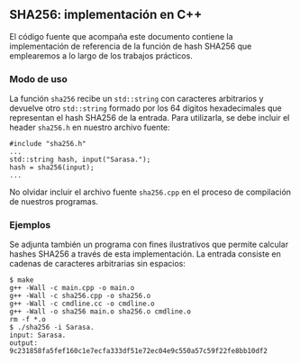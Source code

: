## SHA256: implementación en C++

El código fuente que acompaña este documento contiene la implementación de referencia de la función de hash SHA256 que emplearemos a lo largo de los trabajos prácticos.

### Modo de uso

La función `sha256` recibe un `std::string` con caracteres arbitrarios y devuelve otro `std::string` formado por los 64 dígitos hexadecimales que representan el hash SHA256 de la entrada. Para utilizarla, se debe incluir el header `sha256.h` en nuestro archivo fuente:
```
#include "sha256.h"
...
std::string hash, input("Sarasa.");
hash = sha256(input);
...
```

No olvidar incluir el archivo fuente `sha256.cpp` en el proceso de compilación de nuestros programas.

### Ejemplos

Se adjunta también un programa con fines ilustrativos que permite calcular hashes SHA256 a través de esta implementación. La entrada consiste en cadenas de caracteres arbitrarias sin espacios:

```
$ make
g++ -Wall -c main.cpp -o main.o 
g++ -Wall -c sha256.cpp -o sha256.o 
g++ -Wall -c cmdline.cc -o cmdline.o 
g++ -Wall -o sha256 main.o sha256.o cmdline.o
rm -f *.o
$ ./sha256 -i Sarasa.
input: Sarasa.
output: 9c231858fa5fef160c1e7ecfa333df51e72ec04e9c550a57c59f22fe8bb10df2
```
